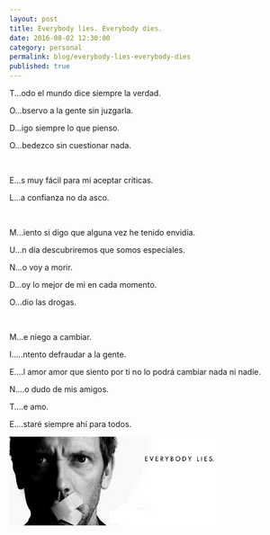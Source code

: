 ```yaml
---
layout: post
title: Everybody lies. Everybody dies.
date: 2016-08-02 12:30:00
category: personal
permalink: blog/everybody-lies-everybody-dies
published: true
---
```


T...odo el mundo dice siempre la verdad.

O...bservo a la gente sin juzgarla.

D...igo siempre lo que pienso.

O...bedezco sin cuestionar nada.

<br>

E...s muy fácil para mi aceptar críticas.

L...a confianza no da asco.

<br>

M...iento si digo que alguna vez he tenido envidia.

U...n día descubriremos que somos especiales.

N...o voy a morir.

D...oy lo mejor de mi en cada momento.

O...dio las drogas.

<br>

M...e niego a cambiar.

I.....ntento defraudar a la gente.

E....l amor amor que siento por ti no lo podrá cambiar nada ni nadie.

N....o dudo de mis amigos.

T....e amo.

E....staré siempre ahí para todos.


<img src="/images/house.jpg" width="75%">


